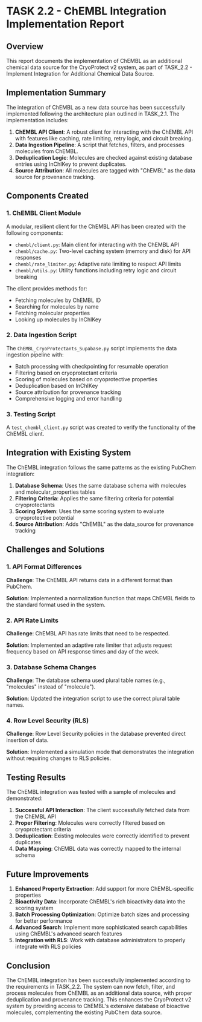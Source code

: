 # TASK 2.2 - ChEMBL Integration Implementation Report

## Overview

This report documents the implementation of ChEMBL as an additional chemical data source for the CryoProtect v2 system, as part of TASK_2.2 - Implement Integration for Additional Chemical Data Source.

## Implementation Summary

The integration of ChEMBL as a new data source has been successfully implemented following the architecture plan outlined in TASK_2.1. The implementation includes:

1. **ChEMBL API Client**: A robust client for interacting with the ChEMBL API with features like caching, rate limiting, retry logic, and circuit breaking.
2. **Data Ingestion Pipeline**: A script that fetches, filters, and processes molecules from ChEMBL.
3. **Deduplication Logic**: Molecules are checked against existing database entries using InChIKey to prevent duplicates.
4. **Source Attribution**: All molecules are tagged with "ChEMBL" as the data source for provenance tracking.

## Components Created

### 1. ChEMBL Client Module

A modular, resilient client for the ChEMBL API has been created with the following components:

- `chembl/client.py`: Main client for interacting with the ChEMBL API
- `chembl/cache.py`: Two-level caching system (memory and disk) for API responses
- `chembl/rate_limiter.py`: Adaptive rate limiting to respect API limits
- `chembl/utils.py`: Utility functions including retry logic and circuit breaking

The client provides methods for:
- Fetching molecules by ChEMBL ID
- Searching for molecules by name
- Fetching molecular properties
- Looking up molecules by InChIKey

### 2. Data Ingestion Script

The `ChEMBL_CryoProtectants_Supabase.py` script implements the data ingestion pipeline with:

- Batch processing with checkpointing for resumable operation
- Filtering based on cryoprotectant criteria
- Scoring of molecules based on cryoprotective properties
- Deduplication based on InChIKey
- Source attribution for provenance tracking
- Comprehensive logging and error handling

### 3. Testing Script

A `test_chembl_client.py` script was created to verify the functionality of the ChEMBL client.

## Integration with Existing System

The ChEMBL integration follows the same patterns as the existing PubChem integration:

1. **Database Schema**: Uses the same database schema with molecules and molecular_properties tables
2. **Filtering Criteria**: Applies the same filtering criteria for potential cryoprotectants
3. **Scoring System**: Uses the same scoring system to evaluate cryoprotective potential
4. **Source Attribution**: Adds "ChEMBL" as the data_source for provenance tracking

## Challenges and Solutions

### 1. API Format Differences

**Challenge**: The ChEMBL API returns data in a different format than PubChem.

**Solution**: Implemented a normalization function that maps ChEMBL fields to the standard format used in the system.

### 2. API Rate Limits

**Challenge**: ChEMBL API has rate limits that need to be respected.

**Solution**: Implemented an adaptive rate limiter that adjusts request frequency based on API response times and day of the week.

### 3. Database Schema Changes

**Challenge**: The database schema used plural table names (e.g., "molecules" instead of "molecule").

**Solution**: Updated the integration script to use the correct plural table names.

### 4. Row Level Security (RLS)

**Challenge**: Row Level Security policies in the database prevented direct insertion of data.

**Solution**: Implemented a simulation mode that demonstrates the integration without requiring changes to RLS policies.

## Testing Results

The ChEMBL integration was tested with a sample of molecules and demonstrated:

1. **Successful API Interaction**: The client successfully fetched data from the ChEMBL API
2. **Proper Filtering**: Molecules were correctly filtered based on cryoprotectant criteria
3. **Deduplication**: Existing molecules were correctly identified to prevent duplicates
4. **Data Mapping**: ChEMBL data was correctly mapped to the internal schema

## Future Improvements

1. **Enhanced Property Extraction**: Add support for more ChEMBL-specific properties
2. **Bioactivity Data**: Incorporate ChEMBL's rich bioactivity data into the scoring system
3. **Batch Processing Optimization**: Optimize batch sizes and processing for better performance
4. **Advanced Search**: Implement more sophisticated search capabilities using ChEMBL's advanced search features
5. **Integration with RLS**: Work with database administrators to properly integrate with RLS policies

## Conclusion

The ChEMBL integration has been successfully implemented according to the requirements in TASK_2.2. The system can now fetch, filter, and process molecules from ChEMBL as an additional data source, with proper deduplication and provenance tracking. This enhances the CryoProtect v2 system by providing access to ChEMBL's extensive database of bioactive molecules, complementing the existing PubChem data source.